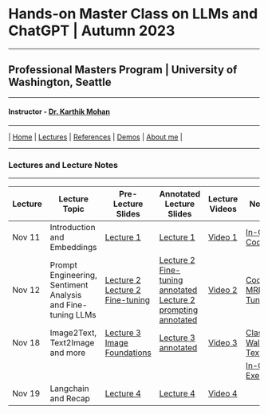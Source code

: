 # Hands-on Master Class on LLMs and ChatGPT | Autumn 2023

***
 
## Professional Masters Program | University of Washington, Seattle 

***


#### Instructor - [Dr. Karthik Mohan](https://www.ece.uw.edu/people/karthik-mohan/)

***

| [Home](index.md)  | [Lectures](lectures.md)    | [References](references.md) | [Demos](demos.md) | [About me](karthik.md) |


***


### Lectures and Lecture Notes

***

| Lecture | Lecture Topic | Pre-Lecture Slides | Annotated Lecture Slides | Lecture Videos | Notebooks | 
| --- | --- | --- | --- | --- | --- |
| Nov 11| Introduction and Embeddings |  [Lecture 1](Lectures/November_11_2023_lecture.pdf) | [Lecture 1]() | [Video 1]() |[In-Class Coding](In_Class/Nov11_In_Class_Assignment_ECE_UW_PMP_course_2023.ipynb) | 
| Nov 12 | Prompt Engineering, Sentiment Analysis and Fine-tuning LLMs | [Lecture 2](Lectures/Nov_12_prompting.pdf) [Lecture 2 Fine-tuning](Lectures/Nov_12_2023_Fine_tuning.pdf) | [Lecture 2 Fine-tuning annotated](Lectures/Nov_12_2023_Fine_tuning_annotated.pdf)  [Lecture 2 prompting annotated](Lectures/Nov_12_prompting_annotated.pdf) | [Video 2](https://washington.zoom.us/rec/share/tEd2oqhZ9ZIv-xEEN2wOAd3fG0GBdo46ai-E5A5sL11YN7a_vUjjSs7htYI5drMS.euWY540L5Qh3wvT1)  |[Coding](In_Class/Nov12_inclass_exercise.ipynb) [MRPC Fine-Tune](Lectures/mrpc_full_training_hugging_face.ipynb) |
| Nov 18 | Image2Text, Text2Image and more | [Lecture 3 Image Foundations](Lectures/Nov_18_lecture.pdf) | [Lecture 3 annotated](Lectures/Nov_18_lecture_annotated.pdf) | [Video 3](https://washington.zoom.us/rec/share/SSd-0eCAeRtCU5mPEM8ECOAe35YVH2cUJXI918Lw2h39zLMDQb20RwdWx93ahD6G.5n_ybZUKEC23uo0i)  |[Class WalkThrough](Lectures/Nov_18_2023_Class_Walkthrough.ipynb)  [Text2Image](Lectures/Text_to_Image_Demo.ipynb)  |
| | | | | |[In-Class Exercise](In_Class/Nov_18_2023_In_class_Exercise.ipynb) |
| Nov 19 | Langchain and Recap| [Lecture 4](Lectures/Nov_19_lecture.pdf) | [Lecture 4]() | [Video 4]()  | |